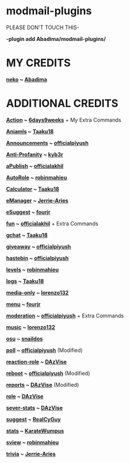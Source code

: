 # modmail-plugins

PLEASE DON'T TOUCH THIS-

**-plugin add Abadima/modmail-plugins/**

# MY CREDITS


**[neko](https://github.com/Abadima/modmail-plugins/tree/master/neko) ~ [Abadima](https://github.com/Abadima)**

# ADDITIONAL CREDITS

**[Action](https://github.com/6days9weeks/modmail-plugins/tree/master/action) ~ [6days9weeks](https://github.com/6days9weeks)** + My Extra Commands

**[Aniamls](https://github.com/Taaku18/modmail-plugins/tree/master/animals) ~ [Taaku18](https://github.com/Taaku18)**

**[Announcements](https://github.com/officialpiyush/modmail-plugins/tree/master/announcement) ~ [officialpiyush](https://github.com/officialpiyush)**

**[Anti-Profanity](https://github.com/kyb3r/modmail-plugins/tree/master/profanity-filter) ~ [kyb3r](https://github.com/kyb3r)**

**[aPublish](https://github.com/officialakhil/modmail-plugins/tree/master/autopublish) ~ [officialakhil](https://github.com/officialakhil)**

**[AutoRole](https://github.com/robinmahieu/modmail-plugins/tree/master/autorole) ~ [robinmahieu](https://github.com/robinmahieu)**

**[Calculator](https://github.com/Taaku18/modmail-plugins/tree/master/bettercalc) ~ [Taaku18](https://github.com/Taaku18)**

**[eManager](https://github.com/Jerrie-Aries/modmail-plugins/tree/master/embedmanager) ~ [Jerrie-Aries](https://github.com/Jerrie-Aries)**

**[eSuggest](https://github.com/fourjr/modmail-plugins/tree/master/emoji-suggester) ~ [fourjr](https://github.com/fourjjr)**

**[fun](https://github.com/officialakhil/modmail-plugins/tree/master/fun) ~ [officialakhil](https://github.com/officialakhil)** + Extra Commands

**[gchat](https://github.com/Taaku18/modmail-plugins/tree/master/chatgames) ~ [Taaku18](https://github.com/Taaku18)**

**[giveaway](https://github.com/officialpiyush/modmail-plugins/tree/master/giveaway) ~ [officialpiyush](https://github.com/officialpiyush)**

**[hastebin](https://github.com/officialpiyush/modmail-plugins/tree/master/hastebin) ~ [officialpiyush](https://github.com/officialpiyush)**

**[levels](https://github.com/robinmahieu/modmail-plugins/tree/master/leveling) ~ [robinmahieu](https://github.com/robinmahieu)**

**[logs](https://github.com/Taaku18/modmail-plugins/tree/master/logger) ~ [Taaku18](https://github.com/Taaku18)**

**[media-only](https://github.com/lorenzo132/modmail-plugins/tree/master/media-only) ~ [lorenzo132](https://github.com/lorenzo132)**

**[menu](https://github.com/fourjr/modmail-plugins/tree/master/questions) ~ [fourjr](https://github.com/fourjr)**

**[moderation](https://github.com/officialpiyush/modmail-plugins/tree/master/moderation) ~ [officialpiyush](https://github.com/officialpiyush)** + Extra Commands

**[music](https://github.com/lorenzo132/modmail-plugins/tree/master/music) ~ [lorenzo132](https://github.com/lorenzo132)**

**[osu](https://github.com/snaildos/modmail-plugins/tree/master/osu) ~ [snaildos](https://github.com/snaildos)**

**[poll](https://github.com/officialpiyush/modmail-plugins/tree/master/poll) ~ [officialpiyush](https://github.com/officialpiyush)** (Modified)

**[reaction-role](https://github.com/DAzVise/modmail-plugins/tree/master/reaction-role) ~ [DAzVise](https://github.com/DAzVise)**

**[reboot](https://github.com/officialpiyush/modmail-plugins/tree/master/reboot) ~ [officialpiyush](https://github.com/officialpiyush)** (Modified)

**[reports](https://github.com/DAzVise/modmail-plugins/tree/master/reports) ~ [DAzVise](https://github.com/DAzVise)** (Modified)

**[role](https://github.com/DAzVise/modmail-plugins/tree/master/role) ~ [DAzVise](https://github.com/DAzVise)**

**[sever-stats](https://github.com/DAzVise/modmail-plugins/tree/master/serverstats) ~ [DAzVise](https://github.com/DAzVise)**

**[suggest](https://github.com/RealCyGuy/modmail-plugins/tree/master/suggest) ~ [RealCyGuy](https://github.com/RealCyGuy)**

**[stats](https://github.com/KarateWumpus/modmail-plugins/tree/master/stats) ~ [KarateWumpus](https://github.com/KarateWumpus)**

**[sview](https://github.com/robinmahieu/modmail-plugins/tree/master/supporters) ~ [robinmahieu](https://github.com/robinmahieu)**

**[trivia](https://github.com/Jerrie-Aries/modmail-plugins/tree/master/trivia) ~ [Jerrie-Aries](https://github.com/Jerrie-Aries)**
